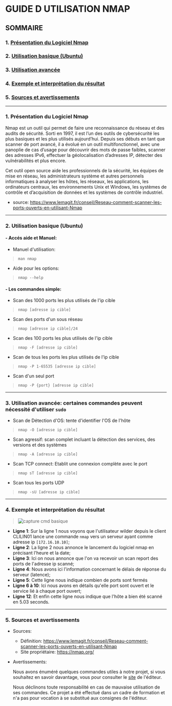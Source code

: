 # **GUIDE D UTILISATION NMAP**

## **SOMMAIRE**

### 1. [Présentation du Logiciel Nmap](https://github.com/WildCodeSchool/TSSR-2409-P1-G3-Scanner-de-ports/blob/main/USER_GUIDE.md#1-pr%C3%A9sentation-du-logiciel-nmap-1)

### 2. [Utilisation basique (Ubuntu)](https://github.com/WildCodeSchool/TSSR-2409-P1-G3-Scanner-de-ports/blob/main/USER_GUIDE.md#2-utilisation-basique-ubuntu-1)

### 3. [Utilisation avancée](https://github.com/WildCodeSchool/TSSR-2409-P1-G3-Scanner-de-ports/blob/main/USER_GUIDE.md#3--utilisation-avanc%C3%A9e-certaines-commandes-peuvent-n%C3%A9cessit%C3%A9-dutiliser-sudo)
    
### 4. [Exemple et interprétation du résultat](https://github.com/WildCodeSchool/TSSR-2409-P1-G3-Scanner-de-ports/blob/main/USER_GUIDE.md#4--exemple-et-interpr%C3%A9tation-du-r%C3%A9sultat)

### 5.  [Sources et avertissements](https://github.com/WildCodeSchool/TSSR-2409-P1-G3-Scanner-de-ports/blob/main/USER_GUIDE.md#5--sources-et-avertissements-1)
    
---

### 1. Présentation du Logiciel Nmap

Nmap est un outil qui permet de faire une reconnaissance du réseau et des audits de sécurité. Sorti en 1997, il est l’un des outils de cybersécurité les plus basiques et les plus utilisés aujourd’hui. Depuis ses débuts en tant que scanner de port avancé, il a évolué en un outil multifonctionnel, avec une panoplie de cas d’usage pour découvrir des mots de passe faibles, scanner des adresses IPv6, effectuer la géolocalisation d’adresses IP, détecter des vulnérabilités et plus encore.

Cet outil open source aide les professionnels de la sécurité, les équipes de mise en réseau, les administrateurs système et autres personnels informatiques à analyser les hôtes, les réseaux, les applications, les ordinateurs centraux, les environnements Unix et Windows, les systèmes de contrôle et d’acquisition de données et les systèmes de contrôle industriel.

* source: https://www.lemagit.fr/conseil/Reseau-comment-scanner-les-ports-ouverts-en-utilisant-Nmap
  
---

### 2. Utilisation basique (Ubuntu)

#### - Accés aide et Manuel:
  * Manuel d'utilisation:
    
>    ` man nmap `
  * Aide pour les options:
    
>   `nmap --help`

#### - Les commandes simple:


* Scan des 1000 ports les plus utilisés de l'ip cible

> `nmap [adresse ip cible]`

* Scan des ports d'un sous réseau

> `nmap [adresse ip cible]/24`

* Scan des 100 ports les plus utilisés de l'ip cible

> `nmap -F [adresse ip cible]`

* Scan de tous les ports les plus utilisés de l'ip cible

> `nmap -P 1-65535 [adresse ip cible]`

* Scan d'un seul port

> `nmap -P {port} [adresse ip cible]`

---

### 3.  Utilisation avancée: certaines commandes peuvent nécessité d'utiliser `sudo`


* Scan de Détection d'OS: tente d'identifier l'OS de l'hôte
  
>`nmap -O [adresse ip cible]`

* Scan agressif: scan complet incluant la détection des services, des versions et des systèmes

> `nmap -A [adresse ip cible]`

* Scan TCP connect: Etablit une connexion complète avec le port

> `nmap sT [adresse ip cible]`

* Scan tous les ports UDP

> `nmap -sU [adresse ip cible]`

---

### 4.  Exemple et interprétation du résultat

> ![capture cmd basique](https://github.com/WildCodeSchool/TSSR-2409-P1-G3-Scanner-de-ports/blob/8a152d6a65d29c57d7f1cd25c362bfda508c19d1/capture/Capture%20d'%C3%A9cran%202024-10-16%20123035.png)

- **Ligne 1**: Sur la ligne 1 nous voyons que l'utilisateur wilder depuis le client CLILIN01 lance une commande `nmap` vers un serveur ayant comme adresse ip `[172.16.10.10]`;
- **Ligne 2**: La ligne 2 nous annonce le lancement du logiciel nmap en précisant l'heure et la date;
- **Ligne 3**: Ici on nous annonce que l'on va recevoir un scan report des ports de l'adresse ip scanné;
- **Ligne 4**: Nous avons ici l'information concernant le délais de réponse du serveur (latence);
- **Ligne 5**: Cette ligne nous indique combien de ports sont fermés
- **Ligne 6 à 10**: Ici nous avons en détails qu'elle port sont ouvert et le service lié à chaque port ouvert;
- **Ligne 12**: Et enfin cette ligne nous indique que l'hôte a bien été scanné en 5.03 seconds.
  
---

### 5.  Sources et avertissements

* Sources:
  
  * Définition: https://www.lemagit.fr/conseil/Reseau-comment-scanner-les-ports-ouverts-en-utilisant-Nmap
  * Site propriétaire: https://nmap.org/

* Avertissements:

  Nous avons énuméré quelques commandes utiles à notre projet, si vous souhaitez en savoir davantage, vous pour consulter le [site](https://nmap.org/) de l'éditeur.

  Nous déclinons toute responsabilité en cas de mauvaise utilisation de ses commandes. Ce projet a été effectué dans un cadre de formation et n'a pas pour vocation à se substitué aux consignes de l'éditeur.



